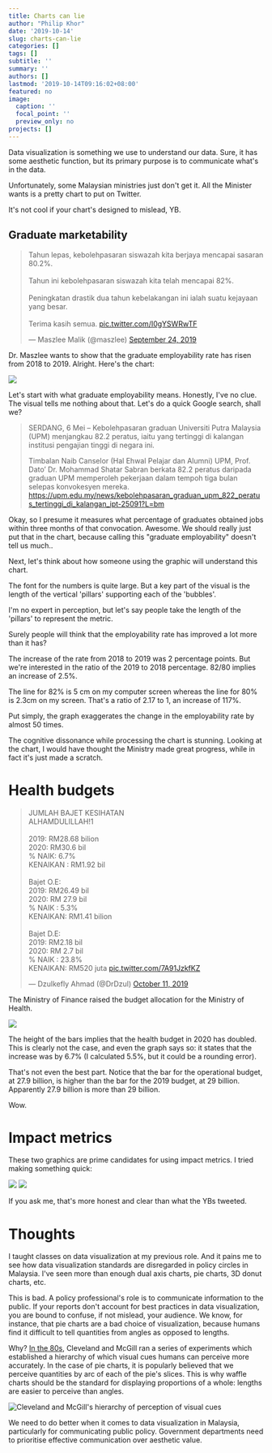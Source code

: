 ```yaml
---
title: Charts can lie
author: "Philip Khor"
date: '2019-10-14'
slug: charts-can-lie
categories: []
tags: []
subtitle: ''
summary: ''
authors: []
lastmod: '2019-10-14T09:16:02+08:00'
featured: no
image:
  caption: ''
  focal_point: ''
  preview_only: no
projects: []
---
```


Data visualization is something we use to understand our data. Sure, it has some aesthetic function, but its primary purpose is to communicate what's in the data. 

Unfortunately, some Malaysian ministries just don't get it. All the Minister wants is a pretty chart to put on Twitter. 

It's not cool if your chart's designed to mislead, YB. 

## Graduate marketability

<blockquote class="twitter-tweet"><p lang="in" dir="ltr">Tahun lepas, kebolehpasaran siswazah kita berjaya mencapai sasaran 80.2%.<br><br>Tahun ini kebolehpasaran siswazah kita telah mencapai 82%.<br><br>Peningkatan drastik dua tahun kebelakangan ini ialah suatu kejayaan yang besar.<br><br>Terima kasih semua. <a href="https://t.co/I0gYSWRwTF">pic.twitter.com/I0gYSWRwTF</a></p>&mdash; Maszlee Malik (@maszlee) <a href="https://twitter.com/maszlee/status/1176332437305135104?ref_src=twsrc%5Etfw">September 24, 2019</a></blockquote> <script async src="https://platform.twitter.com/widgets.js" charset="utf-8"></script> 

Dr. Maszlee wants to show that the graduate employability rate has risen from 2018 to 2019. Alright. Here's the chart:

![](https://pbs.twimg.com/media/EFMsHivWsAA6_J1?format=png&name=900x900)

Let's start with what graduate employability means. Honestly, I've no clue. The visual tells me nothing about that. Let's do a quick Google search, shall we? 

> SERDANG, 6 Mei  – Kebolehpasaran graduan Universiti Putra Malaysia (UPM) menjangkau 82.2 peratus, iaitu yang tertinggi di kalangan institusi pengajian tinggi di negara ini.
>
> Timbalan Naib Canselor (Hal Ehwal Pelajar dan Alumni) UPM, Prof. Dato’ Dr. Mohammad Shatar Sabran berkata 82.2 peratus daripada graduan UPM memperoleh pekerjaan dalam tempoh tiga bulan selepas konvokesyen mereka.
> https://upm.edu.my/news/kebolehpasaran_graduan_upm_822_peratus_tertinggi_di_kalangan_ipt-25091?L=bm

Okay, so I presume it measures what percentage of graduates obtained jobs within three months of that convocation. Awesome. We should really just put that in the chart, because calling this "graduate employability" doesn't tell us much..

Next, let's think about how someone using the graphic will understand this chart. 

The font for the numbers is quite large. But a key part of the visual is the length of the vertical 'pillars' supporting each of the 'bubbles'. 

I'm no expert in perception, but let's say people take the length of the 'pillars' to represent the metric. 

Surely people will think that the employability rate has improved a lot more than it has? 

The increase of the rate from 2018 to 2019 was 2 percentage points. But we're interested in the ratio of the 2019 to 2018 percentage. 82/80 implies an increase of 2.5%.

The line for 82% is 5 cm on my computer screen whereas the line for 80% is 2.3cm on my screen. That's a ratio of 2.17 to 1, an increase of 117%. 

Put simply, the graph exaggerates the change in the employability rate by almost 50 times. 

The cognitive dissonance while processing the chart is stunning. Looking at the chart, I would have thought the Ministry made great progress, while in fact it's just made a scratch. 

# Health budgets 
<blockquote class="twitter-tweet"><p lang="in" dir="ltr">JUMLAH BAJET KESIHATAN<br>ALHAMDULILLAH!1<br><br>2019: RM28.68 bilion<br>2020: RM30.6 bil<br>% NAIK: 6.7%<br>KENAIKAN : RM1.92 bil<br><br>Bajet O.E:<br>2019: RM26.49 bil<br>2020: RM 27.9 bil<br>% NAIK : 5.3%<br>KENAIKAN: RM1.41 bilion<br><br>Bajet D.E:<br>2019: RM2.18 bil<br>2020: RM 2.7 bil<br>% NAIK : 23.8%<br>KENAIKAN: RM520 juta <a href="https://t.co/7A91JzkfKZ">pic.twitter.com/7A91JzkfKZ</a></p>&mdash; Dzulkefly Ahmad (@DrDzul) <a href="https://twitter.com/DrDzul/status/1182591381023252481?ref_src=twsrc%5Etfw">October 11, 2019</a></blockquote> <script async src="https://platform.twitter.com/widgets.js" charset="utf-8"></script> 

The Ministry of Finance raised the budget allocation for the Ministry of Health. 

![](https://pbs.twimg.com/media/EGloj0qUYAANBme?format=jpg&name=small)

The height of the bars implies that the health budget in 2020 has doubled. This is clearly not the case, and even the graph says so: it states that the increase was by 6.7% (I calculated 5.5%, but it could be a rounding error). 

That's not even the best part. Notice that the bar for the operational budget, at 27.9 billion, is higher than the bar for the 2019 budget, at 29 billion. Apparently 27.9 billion is more than 29 billion. 

Wow.

# Impact metrics 

These two graphics are prime candidates for using impact metrics. I tried making something quick: 

![](/img/graduate-employability.png)
![](/img/health-budget.png)

If you ask me, that's more honest and clear than what the YBs tweeted.  

# Thoughts

I taught classes on data visualization at my previous role. And it pains me to see how data visualization standards are disregarded in policy circles in Malaysia. I've seen more than enough dual axis charts, pie charts, 3D donut charts, etc. 

This is bad. A policy professional's role is to communicate information to the public. If your reports don't account for best practices in data visualization, you are bound to confuse, if not mislead, your audience. We know, for instance, that pie charts are a bad choice of visualization, because humans find it difficult to tell quantities from angles as opposed to lengths. 

Why? [In the 80s](https://paldhous.github.io/ucb/2016/dataviz/week2.html), Cleveland and McGill ran a series of experiments which established a hierarchy of which visual cues humans can perceive more accurately. In the case of pie charts, it is popularly believed that we perceive quantities by arc of each of the pie's slices. This is why waffle charts should be the standard for displaying proportions of a whole: lengths are easier to perceive than angles. 

![Cleveland and McGill's hierarchy of perception of visual cues](https://paldhous.github.io/ucb/2016/dataviz/img/class2_2.jpg)

We need to do better when it comes to data visualization in Malaysia, particularly for communicating public policy. Government departments need to prioritise effective communication over aesthetic value. 